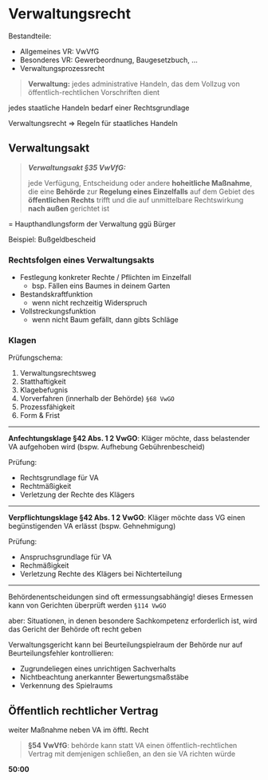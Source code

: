 # Verwaltungsrecht

Bestandteile:

- Allgemeines VR: VwVfG
- Besonderes VR: Gewerbeordnung, Baugesetzbuch, ...
- Verwaltungsprozessrecht



> **Verwaltung:** jedes administrative Handeln, das dem Vollzug von öffentlich-rechtlichen Vorschriften dient

jedes staatliche Handeln bedarf einer Rechtsgrundlage

Verwaltungsrecht => Regeln für staatliches Handeln 

## Verwaltungsakt

> ***Verwaltungsakt §35 VwVfG:***
>
> jede Verfügung, Entscheidung oder andere **hoheitliche Maßnahme**, die eine **Behörde** zur **Regelung eines Einzelfalls** auf dem Gebiet des **öffentlichen Rechts** trifft und die auf unmittelbare Rechtswirkung **nach außen** gerichtet ist

= Haupthandlungsform der Verwaltung ggü Bürger

Beispiel: Bußgeldbescheid

### Rechtsfolgen eines Verwaltungsakts

- Festlegung konkreter Rechte / Pflichten im Einzelfall
    - bsp. Fällen eins Baumes in deinem Garten
- Bestandskraftfunktion
    - wenn nicht rechzeitig Widerspruch 
- Vollstreckungsfunktion
    - wenn nicht Baum gefällt, dann gibts Schläge

### Klagen

Prüfungschema:

1. Verwaltungsrechtsweg
2. Statthaftigkeit
3. Klagebefugnis
4. Vorverfahren (innerhalb der Behörde) `§68 VwGO`
5. Prozessfähigkeit
6. Form & Frist

---

**Anfechtungsklage §42 Abs. 1 2 VwGO**: Kläger möchte, dass belastender VA aufgehoben wird (bspw. Aufhebung Gebührenbescheid)

Prüfung:

- Rechtsgrundlage für VA
- Rechtmäßigkeit
- Verletzung der Rechte des Klägers

---

**Verpflichtungsklage §42 Abs. 1 2 VwGO**: Kläger möchte dass VG einen begünstigenden VA erlässt (bspw. Gehnehmigung)

Prüfung:

- Anspruchsgrundlage für VA
- Rechmäßigkeit
- Verletzung Rechte des Klägers bei Nichterteilung

---

Behördenentscheidungen sind oft ermessungsabhängig! dieses Ermessen kann von Gerichten überprüft werden `§114 VwGO`

aber: Situationen, in denen besondere Sachkompetenz erforderlich ist, wird das Gericht der Behörde oft recht geben

Verwaltungsgericht kann bei Beurteilungspielraum der Behörde nur auf Beurteilungsfehler kontrollieren:

- Zugrundeliegen eines unrichtigen Sachverhalts
- Nichtbeachtung anerkannter Bewertungsmaßstäbe
- Verkennung des Spielraums



## Öffentlich rechtlicher Vertrag

weiter Maßnahme neben VA im öfftl. Recht

> **§54 VwVfG**: behörde kann statt VA einen öffentlich-rechtlichen Vertrag mit demjenigen schließen, an den sie VA richten würde



**50:00**
